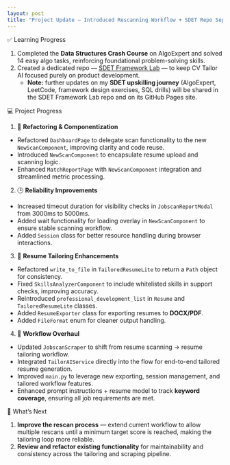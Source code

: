 ```yaml
---
layout: post
title: "Project Update — Introduced Rescanning Workflow + SDET Repo Separation"
---
```


✅ Learning Progress
1. Completed the **Data Structures Crash Course** on AlgoExpert and solved 14 easy algo tasks, reinforcing foundational problem-solving skills.   
2. Created a dedicated repo — [SDET Framework Lab](https://github.com/Doroshchuk/sdet-framework-lab) — to keep CV Tailor AI focused purely on product development.  
   - **Note:** further updates on my **SDET upskilling journey** (AlgoExpert, LeetCode, framework design exercises, SQL drills) will be shared in the SDET Framework Lab repo and on its GitHub Pages site.

💻 Project Progress
1. 🔧 **Refactoring & Componentization**
- Refactored `DashboardPage` to delegate scan functionality to the new `NewScanComponent`, improving clarity and code reuse.  
- Introduced `NewScanComponent` to encapsulate resume upload and scanning logic.  
- Enhanced `MatchReportPage` with `NewScanComponent` integration and streamlined metric processing.  

2. 🕒 **Reliability Improvements**
- Increased timeout duration for visibility checks in `JobscanReportModal` from 3000ms to 5000ms. 
- Added wait functionality for loading overlay in `NewScanComponent` to ensure stable scanning workflow.  
- Added `Session` class for better resource handling during browser interactions.  

3. 📄 **Resume Tailoring Enhancements**
- Refactored `write_to_file` in `TailoredResumeLite` to return a `Path` object for consistency.  
- Fixed `SkillsAnalyzerComponent` to include whitelisted skills in support checks, improving accuracy.  
- Reintroduced `professional_development_list` in `Resume` and `TailoredResumeLite` classes.  
- Added `ResumeExporter` class for exporting resumes to **DOCX/PDF**.  
- Added `FileFormat` enum for cleaner output handling.  

4. 🧠 **Workflow Overhaul**
- Updated `JobscanScraper` to shift from resume scanning → resume tailoring workflow.  
- Integrated `TailorAIService` directly into the flow for end-to-end tailored resume generation.  
- Improved `main.py` to leverage new exporting, session management, and tailored workflow features.  
- Enhanced prompt instructions + resume model to track **keyword coverage**, ensuring all job requirements are met.  

🔄 What’s Next
1. **Improve the rescan process** — extend current workflow to allow multiple rescans until a minimum target score is reached, making the tailoring loop more reliable.  
2. **Review and refactor existing functionality** for maintainability and consistency across the tailoring and scraping pipeline.  